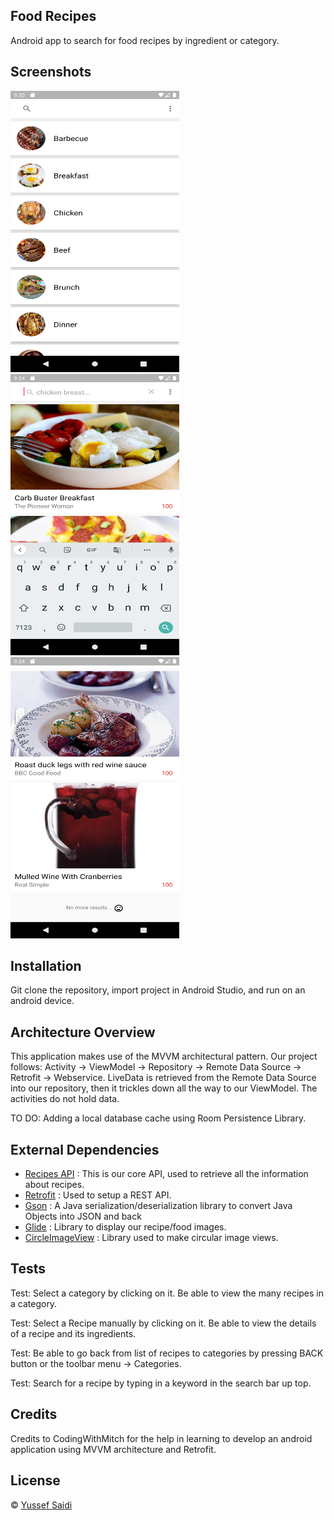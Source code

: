 ## Food Recipes
Android app to search for food recipes by ingredient or category.

## Screenshots
<p>
  <img src="/Screenshots/Screenshot_1582252407.png" width="270" height="450"/>
  <img src="/Screenshots/Screenshot_1582252476.png" width="270" height="450"/>
  <img src="/Screenshots/Screenshot_1582252452.png" width="270" height="450"/>
</p>

## Installation
Git clone the repository, import project in Android Studio, and run on an android device.

## Architecture Overview
This application makes use of the MVVM architectural pattern. 
Our project follows: Activity -> ViewModel -> Repository -> Remote Data Source -> Retrofit -> Webservice.
LiveData is retrieved from the Remote Data Source into our repository, then it trickles down all the way to our ViewModel. The activities do not hold data.

TO DO: Adding a local database cache using Room Persistence Library.

## External Dependencies

- [Recipes API](https://recipesapi.herokuapp.com/api/search)
: This is our core API, used to retrieve all the information about recipes.
- [Retrofit](https://square.github.io/retrofit/)
: Used to setup a REST API.
- [Gson](https://github.com/google/gson)
: A Java serialization/deserialization library to convert Java Objects into JSON and back
- [Glide](https://github.com/bumptech/glide)
: Library to display our recipe/food images.
- [CircleImageView](https://github.com/hdodenhof/CircleImageView)
: Library used to make circular image views.

## Tests
Test: Select a category by clicking on it. Be able to view the many recipes in a category.

Test: Select a Recipe manually by clicking on it. Be able to view the details of a recipe and its ingredients.

Test: Be able to go back from list of recipes to categories by pressing BACK button or the toolbar menu -> Categories.

Test: Search for a recipe by typing in a keyword in the search bar up top.



## Credits
Credits to CodingWithMitch for the help in learning to develop an android application using MVVM architecture and Retrofit.

## License
© [Yussef Saidi](https://yussefsaidi.me/)
